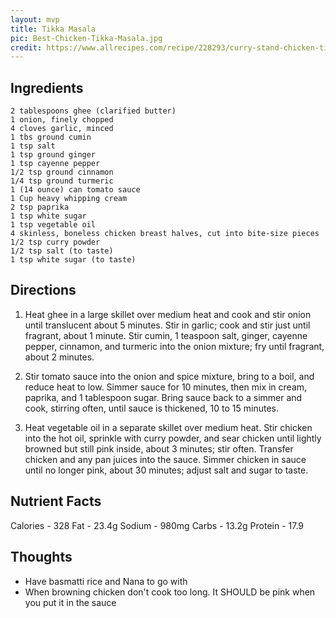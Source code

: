 ```yaml
---
layout: mvp
title: Tikka Masala
pic: Best-Chicken-Tikka-Masala.jpg
credit: https://www.allrecipes.com/recipe/228293/curry-stand-chicken-tikka-masala-sauce/
---
```


## Ingredients

```
2 tablespoons ghee (clarified butter)
1 onion, finely chopped
4 cloves garlic, minced  
1 tbs ground cumin
1 tsp salt
1 tsp ground ginger
1 tsp cayenne pepper
1/2 tsp ground cinnamon  
1/4 tsp ground turmeric
1 (14 ounce) can tomato sauce
1 Cup heavy whipping cream
2 tsp paprika
1 tsp white sugar  
1 tsp vegetable oil
4 skinless, boneless chicken breast halves, cut into bite-size pieces
1/2 tsp curry powder
1/2 tsp salt (to taste)
1 tsp white sugar (to taste)
```

## Directions

1. Heat ghee in a large skillet over medium heat and cook and stir onion until translucent about 5 minutes. Stir in garlic; cook and stir just until fragrant, about 1 minute. Stir cumin, 1 teaspoon salt, ginger, cayenne pepper, cinnamon, and turmeric into the onion mixture; fry until fragrant, about 2 minutes.

2. Stir tomato sauce into the onion and spice mixture, bring to a boil, and reduce heat to low. Simmer sauce for 10 minutes, then mix in cream, paprika, and 1 tablespoon sugar. Bring sauce back to a simmer and cook, stirring often, until sauce is thickened, 10 to 15 minutes.

3. Heat vegetable oil in a separate skillet over medium heat. Stir chicken into the hot oil, sprinkle with curry powder, and sear chicken until lightly browned but still pink inside, about 3 minutes; stir often. Transfer chicken and any pan juices into the sauce. Simmer chicken in sauce until no longer pink, about 30 minutes; adjust salt and sugar to taste.

## Nutrient Facts

Calories - 328
Fat - 23.4g
Sodium - 980mg 
Carbs - 13.2g
Protein - 17.9

## Thoughts

- Have basmatti rice and Nana to go with
- When browning chicken don't cook too long. It SHOULD be pink when you put it in the sauce